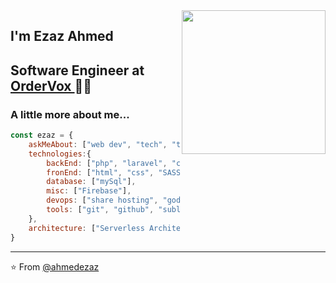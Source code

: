 <img align='right' src="https://www.google.com/url?sa=i&url=https%3A%2F%2Fblog.dinicleyalves.com.br%2Fnews%2Fhello-world%2F&psig=AOvVaw0yDdvch-fRJL2uxZfL6HO2&ust=1628701886310000&source=images&cd=vfe&ved=0CAoQjRxqFwoTCLD9j8z5pvICFQAAAAAdAAAAABAJ" width="230">

## I'm Ezaz Ahmed
## Software Engineer at <a href="https://www.ordervox.co.uk/" target="_blank"> OrderVox </a> 👨‍💻



###  A little more about me...  

```javascript
const ezaz = {
    askMeAbout: ["web dev", "tech", "tv series"],
    technologies:{
        backEnd: ["php", "laravel", "codeigniter"],
        fronEnd: ["html", "css", "SASS" "javascript", "react.js", "bootstrap", "ajax", "materialize", "flux"],
        database: ["mySql"],
        misc: ["Firebase"],
        devops: ["share hosting", "godaddy", "siteground"],
        tools: ["git", "github", "sublime", "visual studio", "jupyter notebook"],
    },
    architecture: ["Serverless Architecture", "microservices", "event-driven", "Single page applications"],
}
```

---
⭐️ From [@ahmedezaz](https://github.com/AhmedEzaz)
